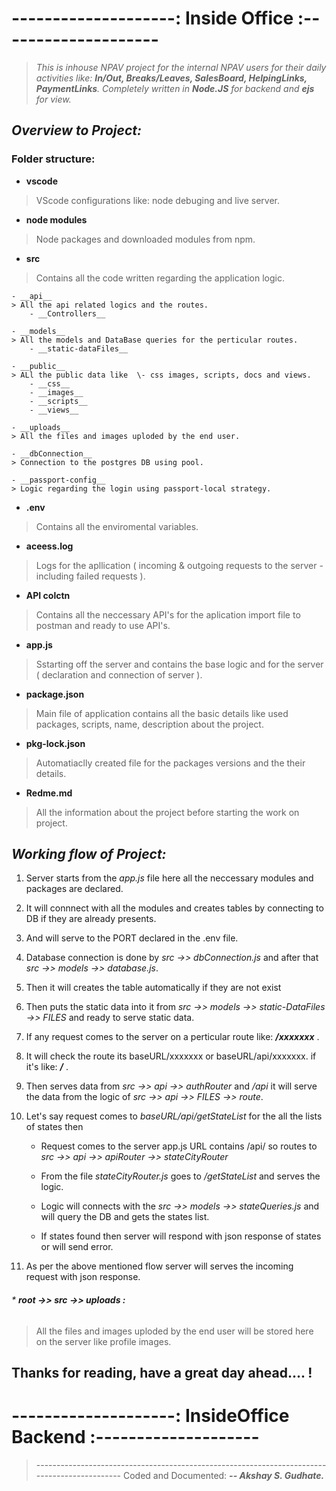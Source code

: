 # **--------------------: Inside Office :--------------------** 
> *This is inhouse NPAV project for the internal NPAV users for their daily activities like: __In/Out, Breaks/Leaves, SalesBoard, HelpingLinks, PaymentLinks__. Completely written in __Node.JS__ for backend and __ejs__ for view.*  


## _Overview to Project:_


### Folder structure:

* __vscode__   

> VScode configurations like: node debuging and live server.

* __node modules__  
> Node packages and downloaded modules from npm.

* __src__           
> Contains all the code written regarding the application logic.

    - __api__              
    > All the api related logics and the routes.
        - __Controllers__

    - __models__           
    > All the models and DataBase queries for the perticular routes.
        - __static-dataFiles__

    - __public__           
    > ALl the public data like  \- css images, scripts, docs and views.
        - __css__
        - __images__
        - __scripts__
        - __views__

    - __uploads__          
    > All the files and images uploded by the end user.

    - __dbConnection__     
    > Connection to the postgres DB using pool.

    - __passport-config__  
    > Logic regarding the login using passport-local strategy.

* __.env__          
> Contains all the enviromental variables.

* __aceess.log__    
> Logs for the apllication ( incoming & outgoing requests to the server - including failed requests ).

* __API colctn__    
> Contains all the neccessary API's for the aplication import file to postman and ready to use API's.

* __app.js__        
> Sstarting off the server and contains the base logic and for the server ( declaration and connection of server ).

* __package.json__  
> Main file of application contains all the basic details like used packages, scripts, name, description about the project.

* __pkg-lock.json__ 
> Automatiaclly created file for the packages versions and the their details.

* __Redme.md__      
> All the information about the project before starting the work on project.  


## _Working flow of Project:_

1. Server starts from the *app.js* file here all the neccessary modules and packages are declared.

2. It will connnect with all the modules and creates tables by connecting to DB if they are already presents.

3. And will serve to the PORT declared in the .env file.

4. Database connection is done by *src ->> dbConnection.js* and after that *src ->> models ->> database.js*.

5. Then it will creates the table automatically if they are not exist

6. Then puts the static data into it from *src ->> models ->> static-DataFiles ->> FILES* and ready to serve static data.

7. If any request comes to the server on a perticular route like:  __*/xxxxxxx*__ .

8. It will check the route its baseURL/xxxxxxx or baseURL/api/xxxxxxx. if it's like: __*/*__ .

9. Then serves data from *src ->> api ->> authRouter* and _/api_ it will serve the data from the logic of *src ->> api ->> FILES ->> route*.

10. Let's say request comes to *baseURL/api/getStateList* for the all the lists of states then

    - Request comes to the server app.js URL contains /api/ so routes to *src ->> api ->> apiRouter ->> stateCityRouter*

    - From the file *stateCityRouter.js* goes to */getStateList* and serves the logic.

    - Logic will connects with the *src ->> models ->> stateQueries.js* and will query the DB and gets the states list.

    - If states found then server will respond with json response of states or will send error.

11. As per the above mentioned flow server will serves the incoming request with json response.  


###### * __root ->> src ->> uploads :__
>  All the files and images uploded by the end user will be stored here on the server like profile images.




## **Thanks for reading, have a great day ahead.... !**
# **--------------------: InsideOffice Backend :--------------------** 
> --------------------------------------------------------------------------------------------- Coded and Documented:  __*-- Akshay S. Gudhate.*__
